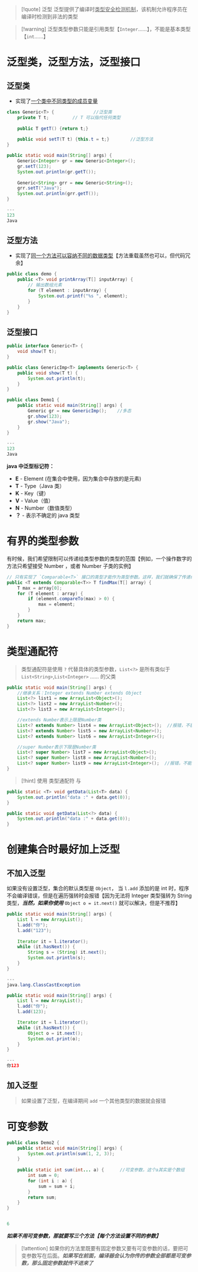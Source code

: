 >[!quote] 泛型
>泛型提供了编译时<u>类型安全检测机制</u>，该机制允许程序员在编译时检测到非法的类型

>[!warning] 泛型类型参数只能是引用类型【`Integer`……】，不能是基本类型【`int`……】

# 泛型类，泛型方法，泛型接口
## 泛型类
- 实现了<u>一个类中不同类型的成员变量</u>

```java
class Generic<T> {               //泛型类
	private T t;         // T 可以指代任何类型
   
	public T getT() {return t;}  
  
	public void setT(T t) {this.t = t;}        //泛型方法
}
```

```java
public static void main(String[] args) {  
	Generic<Integer> gr = new Generic<Integer>();  
	gr.setT(123);  
	System.out.println(gr.getT());  
  
	Generic<String> grr = new Generic<String>();  
	grr.setT("Java");  
	System.out.println(grr.getT());  
}

---
123
Java
```

## 泛型方法
- 实现了<u>同一个方法可以容纳不同的数据类型</u>【方法重载虽然也可以，但代码冗余】

```java
public class demo {  
	public <T> void printArray(T[] inputArray) {  
	    // 输出数组元素  
	    for (T element : inputArray) {  
	        System.out.printf("%s ", element);  
	    }  
	}
}
```

## 泛型接口
```java
public interface Generic<T> {  
	void show(T t);  
}
```
```java
public class GenericImp<T> implements Generic<T> {  
	public void show(T t) {  
		System.out.println(t);  
	}  
}
```
```java
public class Demo1 {  
	public static void main(String[] args) {  
		Generic gr = new GenericImp();    //多态
		gr.show(123);  
		gr.show("Java");  
	}  
}

---
123
Java
```


**java 中泛型标记符：**
- **E** - Element (在集合中使用，因为集合中存放的是元素)
- **T** - Type（Java 类）
- **K** - Key（键）
- **V** - Value（值）
- **N** - Number（数值类型）
- **？** - 表示不确定的 java 类型


# 有界的类型参数
有时候，我们希望限制可以传递给类型参数的类型的范围【例如，一个操作数字的方法只希望接受 Number ，或者 Number 子类的实例】

```java
// 只有实现了 `Comparable<T>` 接口的类型才能作为类型参数。这样，我们就确保了传递给 `findMax` 方法的数组中的对象可以进行比较
public <T extends Comparable<T>> T findMax(T[] array) {
    T max = array[0];
    for (T element : array) {
        if (element.compareTo(max) > 0) {
            max = element;
        }
    }
    return max;
}
```

# 类型通配符
>类型通配符是使用 `?` 代替具体的类型参数，`List<?>` 是所有类似于 `List<String>`,`List<Integer>` …… 的父类

```java
public static void main(String[] args) {  
	//继承关系：Integer extends Number extends Object
    List<?> list1 = new ArrayList<Object>();  
    List<?> list2 = new ArrayList<Number>();  
    List<?> list3 = new ArrayList<Integer>();  

	//extends Number表示上限是Number类
    List<? extends Number> list4 = new ArrayList<Object>();  //报错，不能为Object类
    List<? extends Number> list5 = new ArrayList<Number>();  
    List<? extends Number> list6 = new ArrayList<Integer>();  

	//super Number表示下限是Number类
    List<? super Number> list7 = new ArrayList<Object>();  
    List<? super Number> list8 = new ArrayList<Number>();  
    List<? super Number> list9 = new ArrayList<Integer>();  //报错，不能为Integer类
}
```

>[!hint] 使用 类型通配符 与 

```java
public static <T> void getData(List<T> data) {
	System.out.println("data :" + data.get(0));
}

public static void getData(List<?> data) {  
    System.out.println("data :" + data.get(0));  
}
```




# 创建集合时最好加上泛型
## 不加入泛型
如果没有设置泛型，集合的默认类型是 `Object`， 当 `l.add` 添加的是 int 时，程序不会编译错误，但是在遍历强转时会报错【因为无法将 Integer 类型强转为 String 类型，***当然，如果你使用*** `Object o = it.next()` 就可以解决，但是不推荐】

```java
public static void main(String[] args) {  
    List l = new ArrayList();  
    l.add("你");  
    l.add("123");  
  
    Iterator it = l.iterator();  
    while (it.hasNext()) {  
        String s = (String) it.next();  
        System.out.println(s);  
    }  
}

---
java.lang.ClassCastException
```

```java
public static void main(String[] args) {
	List l = new ArrayList();
	l.add("你");
	l.add(123);

	Iterator it = l.iterator();
	while (it.hasNext()) {
		Object o = it.next();
		System.out.print(o);
	}
}

---
你123
```
## 加入泛型
>如果设置了泛型，在编译期间 `add` 一个其他类型的数据就会报错


# 可变参数
```java
public class Demo2 {  
    public static void main(String[] args) {  
        System.out.println(sum(1, 2, 3));  
    }  
  
    public static int sum(int... a) {      //可变参数，这个a其实是个数组
        int sum = 0;  
        for (int i : a) {  
            sum = sum + i;  
        }  
        return sum;  
    }  
}


6
```
***如果不用可变参数，那就要写三个方法【每个方法设置不同的参数】***

>[!attention]
>如果你的方法里既要有固定参数又要有可变参数的话，要把可变参数写在后面。***如果写在前面，编译器会认为你传的参数全部都是可变参数，那么固定参数就传不进来了***


